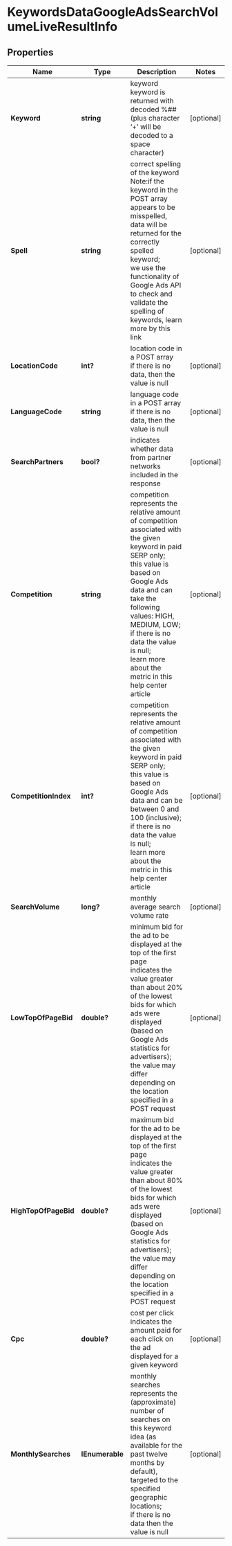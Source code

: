 # KeywordsDataGoogleAdsSearchVolumeLiveResultInfo


## Properties

| Name | Type | Description | Notes |
|------------ | ------------- | ------------- | -------------|
**Keyword** | **string** | keyword<br>keyword is returned with decoded %## (plus character ‘+’ will be decoded to a space character) |[optional]|
**Spell** | **string** | correct spelling of the keyword<br>Note:if the keyword in the POST array appears to be misspelled, data will be returned for the correctly spelled keyword;<br>we use the functionality of Google Ads API to check and validate the spelling of keywords, learn more by this link |[optional]|
**LocationCode** | **int?** | location code in a POST array<br>if there is no data, then the value is null |[optional]|
**LanguageCode** | **string** | language code in a POST array<br>if there is no data, then the value is null |[optional]|
**SearchPartners** | **bool?** | indicates whether data from partner networks included in the response |[optional]|
**Competition** | **string** | competition<br>represents the relative amount of competition associated with the given keyword in paid SERP only;<br>this value is based on Google Ads data and can take the following values: HIGH, MEDIUM, LOW;<br>if there is no data the value is null;<br>learn more about the metric in this help center article |[optional]|
**CompetitionIndex** | **int?** | competition<br>represents the relative amount of competition associated with the given keyword in paid SERP only;<br>this value is based on Google Ads data and can be between 0 and 100 (inclusive);<br>if there is no data the value is null;<br>learn more about the metric in this help center article |[optional]|
**SearchVolume** | **long?** | monthly average search volume rate |[optional]|
**LowTopOfPageBid** | **double?** | minimum bid for the ad to be displayed at the top of the first page<br>indicates the value greater than about 20% of the lowest bids for which ads were displayed (based on Google Ads statistics for advertisers);<br>the value may differ depending on the location specified in a POST request |[optional]|
**HighTopOfPageBid** | **double?** | maximum bid for the ad to be displayed at the top of the first page<br>indicates the value greater than about 80% of the lowest bids for which ads were displayed (based on Google Ads statistics for advertisers);<br>the value may differ depending on the location specified in a POST request |[optional]|
**Cpc** | **double?** | cost per click<br>indicates the amount paid for each click on the ad displayed for a given keyword |[optional]|
**MonthlySearches** | **IEnumerable<MonthlySearchesInfo>** | monthly searches<br>represents the (approximate) number of searches on this keyword idea (as available for the past twelve months by default), targeted to the specified geographic locations;<br>if there is no data then the value is null |[optional]|